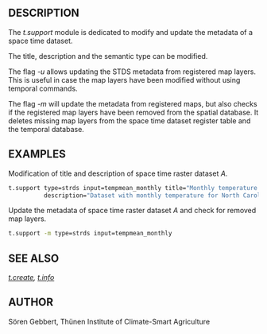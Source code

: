 ## DESCRIPTION

The *t.support* module is dedicated to modify and update the metadata of
a space time dataset.

The title, description and the semantic type can be modified.

The flag *-u* allows updating the STDS metadata from registered map
layers. This is useful in case the map layers have been modified without
using temporal commands.

The flag *-m* will update the metadata from registered maps, but also
checks if the registered map layers have been removed from the spatial
database. It deletes missing map layers from the space time dataset
register table and the temporal database.

## EXAMPLES

Modification of title and description of space time raster dataset *A*.

```bash
t.support type=strds input=tempmean_monthly title="Monthly temperature for North Carolina" \
          description="Dataset with monthly temperature for North Carolina"
```

Update the metadata of space time raster dataset *A* and check for
removed map layers.

```bash
t.support -m type=strds input=tempmean_monthly
```

## SEE ALSO

*[t.create](t.create.md), [t.info](t.info.md)*

## AUTHOR

Sören Gebbert, Thünen Institute of Climate-Smart Agriculture
